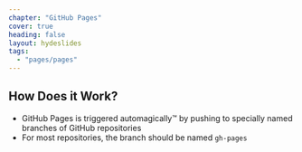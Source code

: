 ```yaml
---
chapter: "GitHub Pages"
cover: true
heading: false
layout: hydeslides
tags:
  - "pages/pages"
---
```


## How Does it Work?

* GitHub Pages is triggered automagically&trade; by pushing to specially named branches of GitHub repositories
* For most repositories, the branch should be named `gh-pages`

